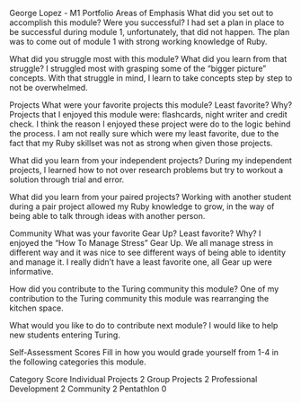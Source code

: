 George Lopez - M1 Portfolio
Areas of Emphasis
What did you set out to accomplish this module? Were you successful?
 I had set a plan in place to be successful during module 1, unfortunately, that did not happen.
The plan was to come out of module 1 with strong working knowledge of Ruby.

What did you struggle most with this module? What did you learn from that struggle?
I struggled most with grasping some of the “bigger picture” concepts. With that struggle in mind, I learn to take concepts step by step to not be overwhelmed.

Projects
What were your favorite projects this module? Least favorite? Why?
Projects that I enjoyed this module were: flashcards, night writer and credit check. I think the reason I enjoyed these project were do to the logic behind the process. I am not really sure which were my least favorite, due to the fact that my Ruby skillset was not as strong when given those projects.

What did you learn from your independent projects?
During my independent projects, I learned how to not over research problems but try to workout a solution through trial and error.

What did you learn from your paired projects?
Working with another student during a pair project allowed my Ruby knowledge to grow, in the way of being able to talk through ideas with another person.

Community
What was your favorite Gear Up? Least favorite? Why?
I enjoyed the “How To Manage Stress” Gear Up. We all manage stress in different way and it was nice to see different ways of being able to identity and manage it.
I really didn’t have a least favorite one, all Gear up were informative.

How did you contribute to the Turing community this module?
One of my contribution to the Turing community this module was rearranging the kitchen space.

What would you like to do to contribute next module?
I would like to help new students entering Turing.

Self-Assessment Scores
Fill in how you would grade yourself from 1-4 in the following categories this module.

Category	Score
Individual Projects	2
Group Projects	2
Professional Development	2
Community	2
Pentathlon	0
